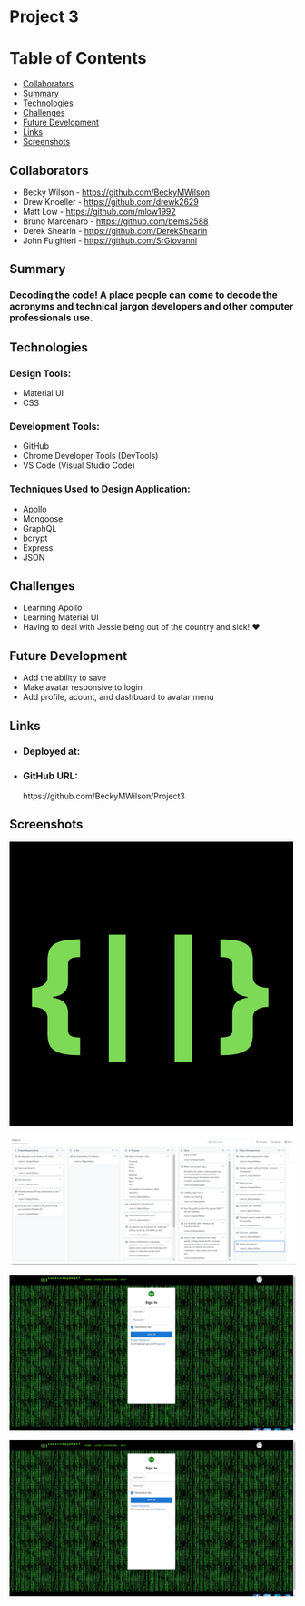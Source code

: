 # <b>Project 3</b>

<h1><b>Table of Contents</b></h1>
<ul>
    <li>
     <a href="#Collaborators">Collaborators</a>
    </li>
    <li>
     <a href="#Summary">Summary</a>
    </li>
    <li>
     <a href="#technologies">Technologies</a>
    </li>
    <li>
     <a href="#challenges">Challenges</a>
    </li>
    <li>
     <a href="#futre-development">Future Development</a>
    </li>
    <li>
     <a href="#links">Links</a>
    </li>
    <li>
     <a href="#screenshots">Screenshots</a>
    </li>
</ul>

## <h2><b>Collaborators</b></h2>
- Becky Wilson - https://github.com/BeckyMWilson
- Drew Knoeller - https://github.com/drewk2629
- Matt Low - https://github.com/mlow1992
- Bruno Marcenaro - https://github.com/bems2588
- Derek Shearin - https://github.com/DerekShearin
- John Fulghieri - https://github.com/SrGiovanni

### <h2><b>Summary</b></h2>
<h3>Decoding the code! A place people can come to decode the acronyms and technical jargon developers and other computer professionals use.
</h3>

### <h2><b>Technologies</b></h2>
<h3>Design Tools:</h3>
 <ul>
   <li>
    Material UI
   </li>
   <li>
    CSS
   </li>
</ul>

<h3>Development Tools:</h3>
 <ul>
   <li>
    GitHub
   </li>
   <li>
    Chrome Developer Tools (DevTools)
   </li>
   <li>
    VS Code (Visual Studio Code)
   </li>
 </ul>

<h3>Techniques Used to Design Application:</h3>
 <ul>
   <li>
    Apollo
   </li>
   <li>
   Mongoose
   </li>
   <li>
   GraphQL
   </li>
   <li>
   bcrypt
   </li>
   <li>
   Express
   </li>
   <li>
   JSON
   </li>
 </ul>

### <h2><b>Challenges</b></h2>
<ul>
 <li>
 Learning Apollo
 </li>
  <li>
 Learning Material UI
</li>
 <li>
 Having to deal with Jessie being out of the country and sick! ❤️
 </li>
</ul>

### <h2><b>Future Development</b></h2>
<ul>
 <li>
 Add the ability to save
 </li>
 <li>
 Make avatar responsive to login
 </li>
 <li>
 Add profile, acount, and dashboard to avatar menu
 </li>
</ul>

### <h2><b>Links</b></h2>
<ul>
 <li>
   <h3>Deployed at:</h3>

 </li>
 <li>
   <h3>GitHub URL:</h3>
https://github.com/BeckyMWilson/Project3
 </li>
</ul>

### <h2><b>Screenshots</b></h2>

![Project Logo](https://github.com/BeckyMWilson/Project3/blob/main/client/src/assets/images/cswlogo.png)

![Kanban Page](https://github.com/BeckyMWilson/Project3/blob/main/client/src/assets/images/kanbanBoard.png)

![Landing Page](https://github.com/BeckyMWilson/Project3/blob/main/client/src/assets/images/loginScreen.png)

![Login Page](https://github.com/BeckyMWilson/Project3/blob/main/client/src/assets/images/loginScreen.png)




